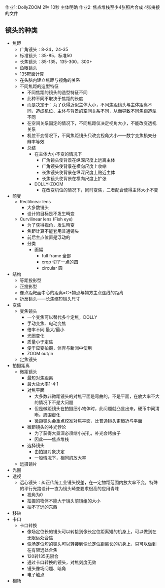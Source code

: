 作业1: DollyZOOM 2种 10秒 主体明确
作业2: 焦点堆栈至少4张照片合成 4张拼接的文件

## 镜头的种类

- 焦距
    - 广角镜头：8-24，24-35
    - 标准镜头：35-85，标准50
    - 长焦镜头：85-135，135-300，300+
    - 鱼眼镜头
    - 135靶面计算
    - 在头脑内建立焦距与视角的关系
    - 不同焦距的造型特征
        - 不同焦距的镜头的造型特征不同
        - 此种不同不取决于焦距的长度
        - 而是决定于：为了获得近似主体大小，不同焦距镜头与主体距离不同，造成机位、主体与背景的空间关系不同，从而导致不同焦距造型不同
        - 在空间关系固定的情况下，不同焦距仅决定视角大小，不能改变透视关系
        - 机位不变情况下，不同焦距镜头只改变视角大小——数字变焦损失分辨率等效
        - 总结
            - 在主体大小不变的情况下
                - 广角镜头使背景在纵深尺度上远离主体
                - 广角镜头使背景在横向尺度上收缩
                - 长焦镜头使背景在纵深尺度上贴近主体
                - 长焦镜头使背景在横向尺度上扩张
            - DOLLY-ZOOM
                - 在改变机位的情况下，同时变焦，二者配合使得主体大小不变
- 畸变
    - Rectilinear lens
        - 大多数镜头
        - 设计的目标是不发生畸变
    - Curvilinear lens (Fish eye)
        - 为了获得视角，发生畸变
        - 焦距计算不能套用普通镜头
        - 前后主点位置是浮动的
        - 分类
            - 画幅
                - full frame 全部
                - crop 切了一点的圆
                - circular 圆
- 结构
    - 等距投影型
    - 正投影型
    - 像点距靶面中心的距离=C*物点与物方主点连线的距离
    - 折反镜头——长焦缩短镜头尺寸
- 变焦
    - 变焦镜头
        - 一个变焦可以替代多个定焦，DOLLY
        - 手动变焦、电动变焦
        - 倍率不同 最大/最小
        - 光圈变化
        - 质量小于定焦
        - 便于应变拍摄，体育与新闻中使用
        - ZOOM out/in
    - 定焦镜头
- 拍摄距离
    - 微距镜头
        - 最短对焦距离
        - 最大放大率1-4:1
        - 对焦平面
            - 大多数非微距镜头的对焦平面是弯曲的，不是平面，在放大率不大的情况下不是大问题
            - 但是微距镜头在拍摄细小物体时，此问题就凸显出来，硬币中间清晰，周围虚化
            - 微距镜头会重点校准对焦平面，比普通镜头更趋近与平面
        - 微距镜头的补光悖论
            - 为了获得大景深必须缩小光孔，补光会烤虫子
            - 因此——焦点堆栈
        - 选择镜头
            - 由拍摄对象决定
            - 一般情况下，相同的放大率
    - 远摄镜片
- 光圈
- 透视
    - 远心镜头：纠正传统工业镜头视差，在一定物距范围内放大率不变，特殊的平行光路设计一直为镜头畸变要求很高的应用青睐
        - 视角为0
        - 拍摄的物体不能大于镜头前镜组的大小
        - 拍不了远的东西
- 移轴
- 卡口
    - 卡口转换
        - 像场定位长的镜头可以转接到像长定位距离短的机身上，可以做到在无限远处合焦
        - 像场定位短的镜头可以转接到像长定位距离长的机身上，只可以做到在有限远处合焦
        - 120转135无限合
        - 通过卡口转换的镜头，对焦刻度无效
        - 镜头像场问题、暗角
        - 电子触点
- 相场